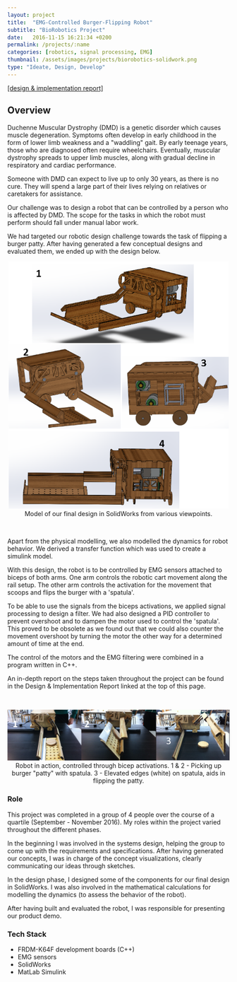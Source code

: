 ```yaml
---
layout: project
title:  "EMG-Controlled Burger-Flipping Robot"
subtitle: "BioRobotics Project"
date:   2016-11-15 16:21:34 +0200
permalink: /projects/:name
categories: [robotics, signal processing, EMG]
thumbnail: /assets/images/projects/biorobotics-solidwork.png
type: "Ideate, Design, Develop"
---
```


<a href='/assets/docs/BioRobotics-DesignImplementationReport.pdf' target="_blank">[design & implementation report]</a>


## Overview

Duchenne Muscular Dystrophy (DMD) is a genetic disorder which causes muscle degeneration. Symptoms often develop in early childhood in the form of lower limb weakness and a "waddling" gait. By early teenage years, those who are diagnosed often require wheelchairs. Eventually, muscular dystrophy spreads to upper limb muscles, along with gradual decline in respiratory and cardiac performance. 

Someone with DMD can expect to live up to only 30 years, as there is no cure. They will spend a large part of their lives relying on relatives or caretakers for assistance.

Our challenge was to design a robot that can be controlled by a person who is affected by DMD. The scope for the tasks in which the robot must perform should fall under manual labor work.

We had targeted our robotic design challenge towards the task of flipping a burger patty. After having generated a few conceptual designs and evaluated them, we ended up with the design below.

<p align="center">
<img src="/assets/images/projects/biorobotics-solidwork.png" alt="SolidWork Models of Robot" title="SolidWork Models of Robot" width="500px" />
<br/>
Model of our final design in SolidWorks from various viewpoints.
</p>
<br/>

Apart from the physical modelling, we also modelled the dynamics for robot behavior. We derived a transfer function which was used to create a simulink model.

With this design, the robot is to be controlled by EMG sensors attached to biceps of both arms. One arm controls the robotic cart movement along the rail setup. The other arm controls the activation for the movement that scoops and flips the burger with a 'spatula'.

To be able to use the signals from the biceps activations, we applied signal processing to design a filter. We had also designed a PID controller to prevent overshoot and to dampen the motor used to control the 'spatula'. This proved to be obsolete as we found out that we could also counter the movement overshoot by turning the motor the other way for a determined amount of time at the end.

The control of the motors and the EMG filtering were combined in a program written in C++. 

An in-depth report on the steps taken throughout the project can be found in the Design & Implementation Report linked at the top of this page.

<br/>

<p align="center">
<img src="/assets/images/projects/biorobotics-robotactions.png" alt="Images of robot in action" title="Robot in Action" width="1000px" />
<br/>
Robot in action, controlled through bicep activations. 1 & 2 - Picking up burger "patty" with spatula. 3 - Elevated edges (white) on spatula, aids in flipping the patty.
</p>


### Role
This project was completed in a group of 4 people over the course of a quartile (September - November 2016). My roles within the project varied throughout the different phases. 

In the beginning I was involved in the systems design, helping the group to come up with the requirements and specifications. After having generated our concepts, I was in charge of the concept visualizations, clearly communicating our ideas through sketches.

In the design phase, I designed some of the components for our final design in SolidWorks. I was also involved in the mathematical calculations for modelling the dynamics (to assess the behavior of the robot).

After having built and evaluated the robot, I was responsible for presenting our product demo.


### Tech Stack
 - FRDM-K64F development boards (C++)
 - EMG sensors
 - SolidWorks
 - MatLab Simulink
